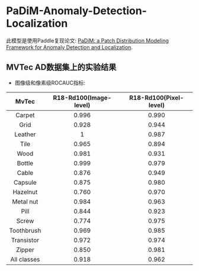 # PaDiM-Anomaly-Detection-Localization
此模型是使用Paddle复现论文: [PaDiM: a Patch Distribution Modeling Framework for Anomaly Detection and Localization](https://arxiv.org/pdf/2011.08785).

## MVTec AD数据集上的实验结果

* 图像级和像素级ROCAUC指标:

|MvTec| R18-Rd100(Image-level) | R18-Rd100(Pixel-level) |
|:---:|:----------------------:|:----------------------:|
|Carpet|         0.996          |         0.990          | 
|Grid|         0.928          |         0.944          | 
|Leather|           1            |         0.987          |
|Tile|         0.965          |         0.894          | 
|Wood|         0.981          |         0.931          |
|Bottle|         0.999          |         0.979          |
|Cable|         0.876          |         0.949          | 
|Capsule|         0.875          |         0.980          | 
|Hazelnut|         0.760          |         0.970          | 
|Metal nut|         0.984          |         0.963          |
|Pill|         0.844          |         0.923          |
|Screw|         0.774          |         0.975          |
|Toothbrush|         0.969          |         0.985          |
|Transistor|         0.972          |         0.974          |
|Zipper|         0.850          |         0.981          
|All classes|         0.918          |         0.962          | 
